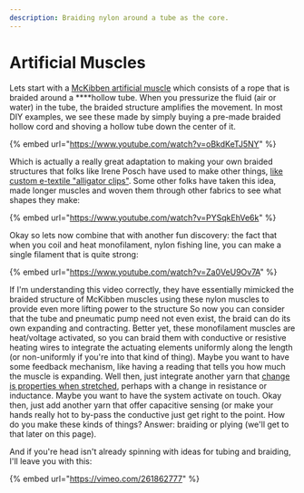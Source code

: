 ```yaml
---
description: Braiding nylon around a tube as the core.
---
```


# Artificial Muscles

Lets start with a [McKibben artificial muscle](https://softroboticstoolkit.com/book/pneumatic-artificial-muscles#:~:text=The%20muscles%20consist%20of%20an,radial%20expansion%20into%20linear%20contraction.) which consists of a rope that is braided around a ****hollow tube. When you pressurize the fluid \(air or water\) in the tube, the braided structure amplifies the movement. In most DIY examples, we see these made by simply buying a pre-made braided hollow cord and shoving a hollow tube down the center of it. 

{% embed url="https://www.youtube.com/watch?v=oBkdKeTJ5NY" %}

Which is actually a really great adaptation to making your own braided structures that folks like Irene Posch have used to make other things, [like custom e-textile "alligator clips"](http://www.ireneposch.net/tooling/). Some other folks have taken this idea, made longer muscles and woven them through other fabrics to see what shapes they make: 

{% embed url="https://www.youtube.com/watch?v=PYSqkEhVe6k" %}



Okay so lets now combine that with another fun discovery: the fact that when you coil and heat monofilament, nylon fishing line, you can make a single filament that is quite strong: 

{% embed url="https://www.youtube.com/watch?v=Za0VeU9Ov7A" %}

If I'm understanding this video correctly, they have essentially mimicked the braided structure of McKibben muscles using these nylon muscles to provide even more lifting power to the structure So now you can consider that the tube and pneumatic pump need not even exist, the braid can do its own expanding and contracting. Better yet, these monofilament muscles are heat/voltage activated, so you can braid them with conductive or resistive heating wires to integrate the actuating elements uniformly along the length \(or non-uniformly if you're into that kind of thing\). Maybe you want to have some feedback mechanism, like having a reading that tells you how much the muscle is expanding. Well then, just integrate another yarn that [change is properties when stretched](https://softroboticstoolkit.com/smart-braids), perhaps with a change in resistance or inductance. Maybe you want to have the system activate on touch. Okay then, just add another yarn that offer capacitive sensing \(or make your hands really hot to by-pass the conductive just get right to the point. How do you make these kinds of things? Answer: braiding or plying \(we'll get to that later on this page\). 

And if you're head isn't already spinning with ideas for tubing and braiding, I'll leave you with this:

{% embed url="https://vimeo.com/261862777" %}



